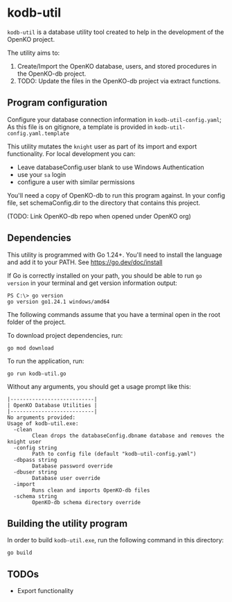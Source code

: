 # kodb-util
`kodb-util` is a database utility tool created to help in the development of the OpenKO project.

The utility aims to:

1. Create/Import the OpenKO database, users, and stored procedures in the OpenKO-db project.
2. TODO: Update the files in the OpenKO-db project via extract functions.

## Program configuration
Configure your database connection information in `kodb-util-config.yaml`; As this file is on gitignore, a template is provided in `kodb-util-config.yaml.template`

This utility mutates the `knight` user as part of its import and export functionality.  For local development you can:
* Leave databaseConfig.user blank to use Windows Authentication
* use your `sa` login
* configure a user with similar permissions

You'll need a copy of OpenKO-db to run this program against.  In your config file, set schemaConfig.dir to the directory 
that contains this project. 

(TODO:  Link OpenKO-db repo when opened under OpenKO org)

## Dependencies
This utility is programmed with Go 1.24+.  You'll need to install the language and add it to your PATH. See https://go.dev/doc/install

If Go is correctly installed on your path, you should be able to run `go version` in your terminal and get version
information output:
```
PS C:\> go version
go version go1.24.1 windows/amd64
```

The following commands assume that you have a terminal open in the root folder of the project.

To download project dependencies, run:
```shell
go mod download
```

To run the application, run:
```shell
go run kodb-util.go
```

Without any arguments, you should get a usage prompt like this:
```
|---------------------------|
| OpenKO Database Utilities |
|---------------------------|
No arguments provided:
Usage of kodb-util.exe:
  -clean
        Clean drops the databaseConfig.dbname database and removes the knight user
  -config string
        Path to config file (default "kodb-util-config.yaml")
  -dbpass string
        Database password override
  -dbuser string
        Database user override
  -import
        Runs clean and imports OpenKO-db files
  -schema string
        OpenKO-db schema directory override
```

## Building the utility program
In order to build `kodb-util.exe`, run the following command in this directory:
```shell
go build
```
## TODOs
* Export functionality